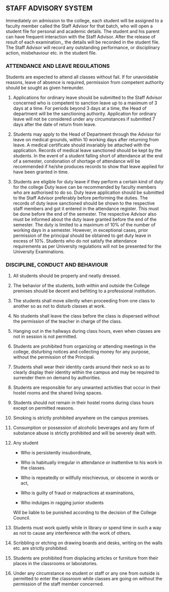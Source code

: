 <div align="left" class="contentDiv">
<h2>STAFF ADVISORY SYSTEM</h2>
<p>Immediately on admission to the college, each student will be assigned to a faculty member called the Staff Advisor for that batch, who will open a student file for personal and academic details. The student and his parent can have frequent interaction with the Staff Advisor. After the release of result of each examination,, the details will be recorded in the student file. The Staff Advisor will record any outstanding performance, or disciplinary action, misbehaviour etc. in the student file.</p>
<h3>ATTENDANCE AND LEAVE REGULATIONS</h3>
<p>Students are expected to attend all classes without fail. If for unavoidable reasons, leave of absence is required, permission from competent authority should be sought as given hereunder.</p>
<ol>
<li><p>Applications for ordinary leave should be submitted to the Staff Advisor concerned who is competent to sanction leave up to a maximum of 3 days at a time. For periods beyond 3 days at a time, the Head of department will be the sanctioning authority. Application for ordinary leave will not be considered under any circumstances if  submitted 7 days after the date of return from leave.</p></li>
<li><p>Students may apply to the Head of Department through the Advisor for leave on medical grounds, within 10 working days after returning from leave. A medical certificate should invariably be attached with the application. Records of medical leave sanctioned should be kept by the students. In the event of a student falling short of attendance at the end of a semester, condonation of shortage of attendance will be recommended if he/she produces records to show that leave applied for have been granted in time.</p></li>
<li><p>Students are eligible for duty leave if they perform a certain kind of duty for the college Duty leave can be recommended by faculty members who are authorised to do so. Duty leave application should be submitted to the Staff Advisor preferably before performing the duties. The records of duty leave sanctioned should be shown to the respective staff members and got it entered in the attendance register. This must be done before the end of the semester. The respective Advisor also must be informed about the duty leave granted before the end of the semester. The duty is limited to a maximum of 10% of the number of working days in a semester. However, in exceptional cases, prior permission of the principal should be obtained to get duty leave in excess of 10%. Students who do not satisfy the attendance requirements as per University regulations will not be presented for the University Examinations.</p></li>
</ol>
<h3>DISCIPLINE, CONDUCT AND BEHAVIOUR</h3>
<ol>
<li><p>All students should be properly and neatly dressed.</p></li>
<li><p>The behavior of the students, both within and outside the College premises should be decent and befitting to a professional institution.</p></li>
<li><p>The students shall move silently when proceeding from one class to another so as not to disturb classes at work.</p></li>
<li><p>No students shall leave the class before the class is dispersed without the permission of the teacher in charge of the class.</p></li>
<li><p>Hanging out in the hallways during class hours, even when classes are not in session is not permitted.</p></li>
<li><p>Students are prohibited from organizing or attending meetings in the college, disturbing notices and collecting money for any purpose, without the permission of the Principal.</p></li>
<li><p>Students shall wear their identity cards around their neck so as to clearly display their identity within the campus and may be required to surrender them on demand by authorities.</p></li>
<li><p>Students are responsible for any unwanted activities that occur in their hostel rooms and the shared living spaces.</p></li>
<li><p>Students should not remain in their hostel rooms during class hours except on permitted reasons.</p></li>
<li><p>Smoking is strictly prohibited anywhere on the campus premises.</p></li>
<li><p>Consumption or possession of alcoholic beverages and any form of substance abuse is strictly prohibited and will be severely dealt with.</p></li>
<li><p>Any student</p>
<ul type="square">
<li><p>Who is persistently insubordinate,</p></li>
<li><p>Who is habitually irregular in attendance or inattentive to his work in the classes.</p></li>
<li><p>Who is repeatedly or willfully mischievous, or obscene in words or act,</p></li>
<li><p>Who is guilty of fraud or malpractices at examinations,</p></li>
<li><p>Who indulges in ragging junior students</p></li></ul>
<p>Will be liable to be punished according to the decision of the College Council.</p>
</li>
<li><p>Students must work quietly while in library or spend time in such a way as not to cause any interference with the work of others.</p></li>
<li><p>Scribbling or etching on drawing boards and desks, writing on the walls etc. are strictly prohibited.</p></li>
<li><p>Students are prohibited from displacing articles or furniture from their places in the classrooms or laboratories.</p></li>
<li><p>Under any circumstance no student or staff or any one from outside is permitted to enter the classroom while classes are going on without the permission of the staff member concerned.</p></li>
</ol>
<h3></h3>
</div>
